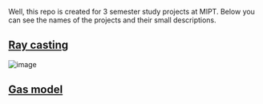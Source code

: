 
Well, this repo is created for 3 semester study projects at MIPT. Below you can see the names of the projects and their small descriptions.

## [Ray casting](https://github.com/x-ENIAC/MIPT_projects_3_sem/tree/master/Ray-casting)



![image](https://github.com/x-ENIAC/MIPT_projects_3_sem/tree/master/Ray-casting/sphere.png)

## [Gas model](https://github.com/x-ENIAC/MIPT_projects_3_sem/tree/master/Molecules)


